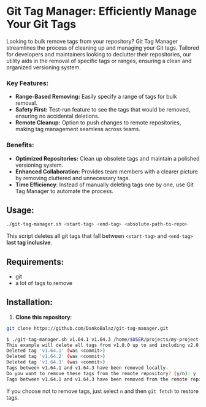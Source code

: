 # Git Tag Manager: Efficiently Manage Your Git Tags
Looking to bulk remove tags from your repository? Git Tag Manager streamlines the process of cleaning up and managing your Git tags. Tailored for developers and maintainers looking to declutter their repositories, our utility aids in the removal of specific tags or ranges, ensuring a clean and organized versioning system.

### Key Features:
- **Range-Based Removing:** Easily specify a range of tags for bulk removal.
- **Safety First:** Test-run feature to see the tags that would be removed, ensuring no accidental deletions.
- **Remote Cleanup:** Option to push changes to remote repositories, making tag management seamless across teams.
### Benefits:
- **Optimized Repositories:** Clean up obsolete tags and maintain a polished versioning system.
- **Enhanced Collaboration:** Provides team members with a clearer picture by removing cluttered and unnecessary tags.
- **Time Efficiency**: Instead of manually deleting tags one by one, use Git Tag Manager to automate the process.

## Usage:
```bash
./git-tag-manager.sh <start-tag> <end-tag> <absolute-path-to-repo>
```
This script deletes all git tags that fall between `<start-tag>` and `<end-tag>` **last tag inclusive**.

## Requirements:

- git
- a lot of tags to remove

## Installation:

1. **Clone this repository**:

```bash
git clone https://github.com/DankoBalaz/git-tag-manager.git
```

```bash
$ ./git-tag-manager.sh v1.64.1 v1.64.3 /home/$USER/projects/my-project-with-a-lot-of-tags
This example will delete all tags from v1.0.0 up to and including v2.0.0.
Deleted tag 'v1.64.1' (was <commit>)
Deleted tag 'v1.64.2' (was <commit>)
Deleted tag 'v1.64.3' (was <commit>)
Tags between v1.64.1 and v1.64.3 have been removed locally.
Do you want to remove these tags from the remote repository? (y/n): y
Tags between v1.64.1 and v1.64.3 have been removed from the remote repository.
```
If you choose not to remove tags, just select `n` and then `git fetch` to restore tags.